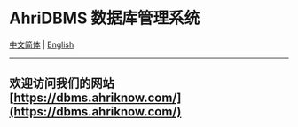 # AhriDBMS 数据库管理系统

[中文简体](.) | [English](./README.en.md)


----
欢迎访问我们的网站 [https://dbms.ahriknow.com/](https://dbms.ahriknow.com/)
----
